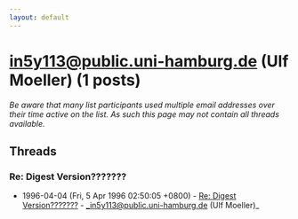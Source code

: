 ```yaml
---
layout: default
---
```


# in5y113@public.uni-hamburg.de (Ulf Moeller) (1 posts)

_Be aware that many list participants used multiple email addresses over their time active on the list. As such this page may not contain all threads available._

## Threads

### Re: Digest Version???????
+ 1996-04-04 (Fri, 5 Apr 1996 02:50:05 +0800) - [Re: Digest Version???????](/archive/1996/04/17852aefc863bc73e6e1954fb1b393e51de8b155eb888e475f827fc9ec61d217) - _in5y113@public.uni-hamburg.de (Ulf Moeller)_

